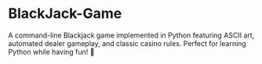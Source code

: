 # BlackJack-Game
A command-line Blackjack game implemented in Python featuring ASCII art, automated dealer gameplay, and classic casino rules. Perfect for learning Python while having fun! 🎰
